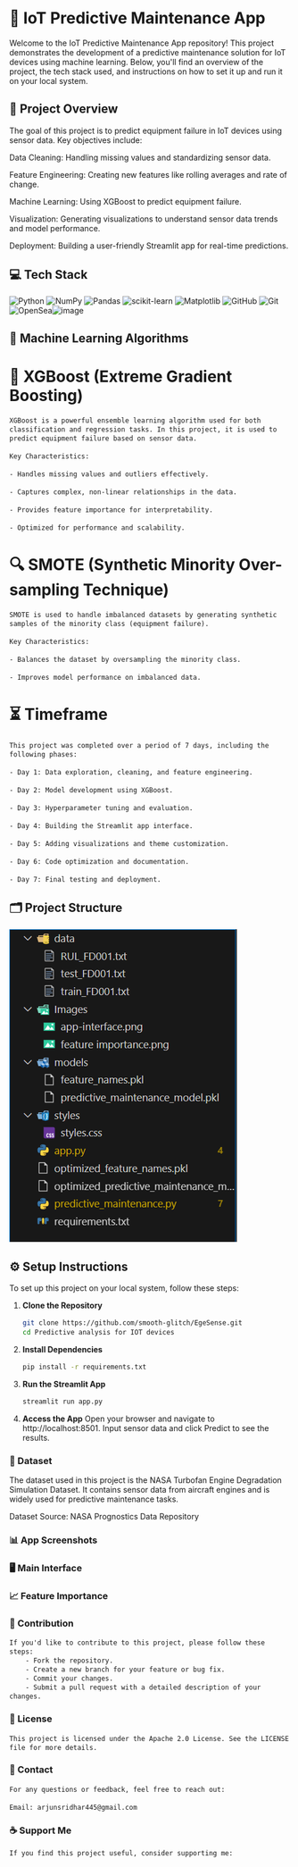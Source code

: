 # 🎯 IoT Predictive Maintenance App
Welcome to the IoT Predictive Maintenance App repository! This project demonstrates the development of a predictive maintenance solution for IoT devices using machine learning. Below, you'll find an overview of the project, the tech stack used, and instructions on how to set it up and run it on your local system.

## 🌟 Project Overview
The goal of this project is to predict equipment failure in IoT devices using sensor data. Key objectives include:

Data Cleaning: Handling missing values and standardizing sensor data.

Feature Engineering: Creating new features like rolling averages and rate of change.

Machine Learning: Using XGBoost to predict equipment failure.

Visualization: Generating visualizations to understand sensor data trends and model performance.

Deployment: Building a user-friendly Streamlit app for real-time predictions.

## 💻 Tech Stack
![Python](https://img.shields.io/badge/python-3670A0?style=for-the-badge&logo=python&logoColor=ffdd54) ![NumPy](https://img.shields.io/badge/numpy-%23013243.svg?style=for-the-badge&logo=numpy&logoColor=white) ![Pandas](https://img.shields.io/badge/pandas-%23150458.svg?style=for-the-badge&logo=pandas&logoColor=white) ![scikit-learn](https://img.shields.io/badge/scikit--learn-%23F7931E.svg?style=for-the-badge&logo=scikit-learn&logoColor=white) ![Matplotlib](https://img.shields.io/badge/Matplotlib-%23ffffff.svg?style=for-the-badge&logo=Matplotlib&logoColor=black) ![GitHub](https://img.shields.io/badge/github-%23121011.svg?style=for-the-badge&logo=github&logoColor=white) ![Git](https://img.shields.io/badge/git-%23F05033.svg?style=for-the-badge&logo=git&logoColor=white) ![OpenSea](https://img.shields.io/badge/OpenSea-%232081E2.svg?style=for-the-badge&logo=opensea&logoColor=white)![image](https://github.com/user-attachments/assets/c13ebe34-8873-4634-ac5f-31ec7854607b)



## 🤖 Machine Learning Algorithms
# 🌲 XGBoost (Extreme Gradient Boosting)
    XGBoost is a powerful ensemble learning algorithm used for both classification and regression tasks. In this project, it is used to predict equipment failure based on sensor data.

    Key Characteristics:

    - Handles missing values and outliers effectively.

    - Captures complex, non-linear relationships in the data.

    - Provides feature importance for interpretability.

    - Optimized for performance and scalability.

# 🔍 SMOTE (Synthetic Minority Over-sampling Technique)
    SMOTE is used to handle imbalanced datasets by generating synthetic samples of the minority class (equipment failure).

    Key Characteristics:

    - Balances the dataset by oversampling the minority class.

    - Improves model performance on imbalanced data.

# ⏳ Timeframe
    This project was completed over a period of 7 days, including the following phases:

    - Day 1: Data exploration, cleaning, and feature engineering.

    - Day 2: Model development using XGBoost.

    - Day 3: Hyperparameter tuning and evaluation.

    - Day 4: Building the Streamlit app interface.

    - Day 5: Adding visualizations and theme customization.

    - Day 6: Code optimization and documentation.

    - Day 7: Final testing and deployment.

## 🗂 Project Structure
![Diagram](https://github.com/smooth-glitch/Edgesense/blob/main/Images/project_structure.png)


## ⚙️ Setup Instructions
To set up this project on your local system, follow these steps:

1. **Clone the Repository**

    ```bash
    git clone https://github.com/smooth-glitch/EgeSense.git
    cd Predictive analysis for IOT devices

2. **Install Dependencies**

    ```bash
    pip install -r requirements.txt

3. **Run the Streamlit App**

    ```bash
    streamlit run app.py

4. **Access the App**
   Open your browser and navigate to http://localhost:8501.
   Input sensor data and click Predict to see the results.

### 📁 Dataset
The dataset used in this project is the NASA Turbofan Engine Degradation Simulation Dataset. It contains sensor data from aircraft engines and is widely used for predictive maintenance tasks.

Dataset Source: NASA Prognostics Data Repository


### 📊 App Screenshots

### 🖥️ Main Interface

### 📈 Feature Importance


### 🤝 Contribution
    If you'd like to contribute to this project, please follow these steps:
        - Fork the repository.
        - Create a new branch for your feature or bug fix.
        - Commit your changes.
        - Submit a pull request with a detailed description of your changes.

### 📜 License
    This project is licensed under the Apache 2.0 License. See the LICENSE file for more details.

### 📧 Contact
    For any questions or feedback, feel free to reach out:

    Email: arjunsridhar445@gmail.com

### ☕ Support Me
    If you find this project useful, consider supporting me:
